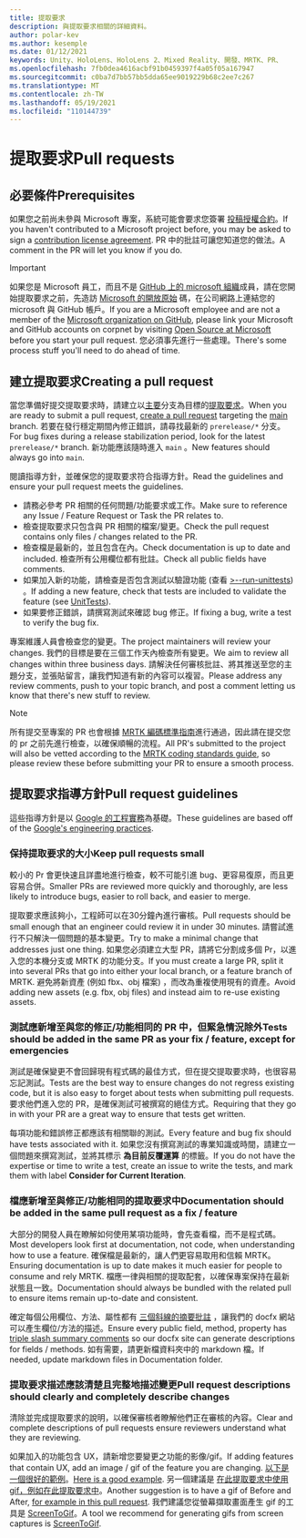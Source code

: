 ```yaml
---
title: 提取要求
description: 與提取要求相關的詳細資料。
author: polar-kev
ms.author: kesemple
ms.date: 01/12/2021
keywords: Unity、HoloLens、HoloLens 2、Mixed Reality、開發、MRTK、PR、
ms.openlocfilehash: 7fb0dea4616acbf91b0459397f4a05f05a167947
ms.sourcegitcommit: c0ba7d7bb57bb5dda65ee9019229b68c2ee7c267
ms.translationtype: MT
ms.contentlocale: zh-TW
ms.lasthandoff: 05/19/2021
ms.locfileid: "110144739"
---
```

# <a name="pull-requests"></a><span data-ttu-id="d6bee-104">提取要求</span><span class="sxs-lookup"><span data-stu-id="d6bee-104">Pull requests</span></span>

## <a name="prerequisites"></a><span data-ttu-id="d6bee-105">必要條件</span><span class="sxs-lookup"><span data-stu-id="d6bee-105">Prerequisites</span></span>

<span data-ttu-id="d6bee-106">如果您之前尚未參與 Microsoft 專案，系統可能會要求您簽署 [投稿授權合約](https://cla.microsoft.com/)。</span><span class="sxs-lookup"><span data-stu-id="d6bee-106">If you haven't contributed to a Microsoft project before, you may be asked to sign a [contribution license agreement](https://cla.microsoft.com/).</span></span>
<span data-ttu-id="d6bee-107">PR 中的批註可讓您知道您的做法。</span><span class="sxs-lookup"><span data-stu-id="d6bee-107">A comment in the PR will let you know if you do.</span></span>

> [!IMPORTANT]
> <span data-ttu-id="d6bee-108">如果您是 Microsoft 員工，而且不是 [GitHub 上的 microsoft 組織](https://github.com/Microsoft)成員，請在您開始提取要求之前，先造訪 [Microsoft 的開放原始](https://opensource.microsoft.com/) 碼，在公司網路上連結您的 microsoft 與 GitHub 帳戶。</span><span class="sxs-lookup"><span data-stu-id="d6bee-108">If you are a Microsoft employee and are not a member of the [Microsoft organization on GitHub](https://github.com/Microsoft), please link your Microsoft and GitHub accounts on corpnet by visiting [Open Source at Microsoft](https://opensource.microsoft.com/) before you start your pull request.</span></span> <span data-ttu-id="d6bee-109">您必須事先進行一些處理。</span><span class="sxs-lookup"><span data-stu-id="d6bee-109">There's some process stuff you'll need to do ahead of time.</span></span>

## <a name="creating-a-pull-request"></a><span data-ttu-id="d6bee-110">建立提取要求</span><span class="sxs-lookup"><span data-stu-id="d6bee-110">Creating a pull request</span></span>

<span data-ttu-id="d6bee-111">當您準備好提交提取要求時，請建立以[主要](https://github.com/microsoft/mixedrealitytoolkit-unity/tree/main)分支為目標的[提取要求](https://github.com/microsoft/MixedRealityToolkit-Unity/compare/main...main?expand=1)。</span><span class="sxs-lookup"><span data-stu-id="d6bee-111">When you are ready to submit a pull request, [create a pull request](https://github.com/microsoft/MixedRealityToolkit-Unity/compare/main...main?expand=1) targeting the [main](https://github.com/microsoft/mixedrealitytoolkit-unity/tree/main) branch.</span></span> <span data-ttu-id="d6bee-112">若要在發行穩定期間內修正錯誤，請尋找最新的 `prerelease/*` 分支。</span><span class="sxs-lookup"><span data-stu-id="d6bee-112">For bug fixes during a release stabilization period, look for the latest `prerelease/*` branch.</span></span> <span data-ttu-id="d6bee-113">新功能應該隨時進入 `main` 。</span><span class="sxs-lookup"><span data-stu-id="d6bee-113">New features should always go into `main`.</span></span>

<span data-ttu-id="d6bee-114">閱讀指導方針，並確保您的提取要求符合指導方針。</span><span class="sxs-lookup"><span data-stu-id="d6bee-114">Read the guidelines and ensure your pull request meets the guidelines.</span></span>

* <span data-ttu-id="d6bee-115">請務必參考 PR 相關的任何問題/功能要求或工作。</span><span class="sxs-lookup"><span data-stu-id="d6bee-115">Make sure to reference any Issue / Feature Request or Task the PR relates to.</span></span>
* <span data-ttu-id="d6bee-116">檢查提取要求只包含與 PR 相關的檔案/變更。</span><span class="sxs-lookup"><span data-stu-id="d6bee-116">Check the pull request contains only files / changes related to the PR.</span></span>
* <span data-ttu-id="d6bee-117">檢查檔是最新的，並且包含在內。</span><span class="sxs-lookup"><span data-stu-id="d6bee-117">Check documentation is up to date and included.</span></span> <span data-ttu-id="d6bee-118">檢查所有公用欄位都有批註。</span><span class="sxs-lookup"><span data-stu-id="d6bee-118">Check all public fields have comments.</span></span>
* <span data-ttu-id="d6bee-119">如果加入新的功能，請檢查是否包含測試以驗證功能 (查看 [>--run-unittests](../contributing/unit-tests.md)) 。</span><span class="sxs-lookup"><span data-stu-id="d6bee-119">If adding a new feature, check that tests are included to validate the feature (see [UnitTests](../contributing/unit-tests.md)).</span></span>
* <span data-ttu-id="d6bee-120">如果要修正錯誤，請撰寫測試來確認 bug 修正。</span><span class="sxs-lookup"><span data-stu-id="d6bee-120">If fixing a bug, write a test to verify the bug fix.</span></span>

<span data-ttu-id="d6bee-121">專案維護人員會檢查您的變更。</span><span class="sxs-lookup"><span data-stu-id="d6bee-121">The project maintainers will review your changes.</span></span> <span data-ttu-id="d6bee-122">我們的目標是要在三個工作天內檢查所有變更。</span><span class="sxs-lookup"><span data-stu-id="d6bee-122">We aim to review all changes within three business days.</span></span> <span data-ttu-id="d6bee-123">請解決任何審核批註、將其推送至您的主題分支，並張貼留言，讓我們知道有新的內容可以複習。</span><span class="sxs-lookup"><span data-stu-id="d6bee-123">Please address any review comments, push to your topic branch, and post a comment letting us know that there's new stuff to review.</span></span>

> [!NOTE]
> <span data-ttu-id="d6bee-124">所有提交至專案的 PR 也會根據 [MRTK 編碼標準指南](../contributing/coding-guidelines.md)進行通過，因此請在提交您的 pr 之前先進行檢查，以確保順暢的流程。</span><span class="sxs-lookup"><span data-stu-id="d6bee-124">All PR's submitted to the project will also be vetted according to the [MRTK coding standards guide](../contributing/coding-guidelines.md), so please review these before submitting your PR to ensure a smooth process.</span></span>

## <a name="pull-request-guidelines"></a><span data-ttu-id="d6bee-125">提取要求指導方針</span><span class="sxs-lookup"><span data-stu-id="d6bee-125">Pull request guidelines</span></span>

<span data-ttu-id="d6bee-126">這些指導方針是以 [Google 的工程實務](https://google.github.io/eng-practices/review/developer/small-cls.html)為基礎。</span><span class="sxs-lookup"><span data-stu-id="d6bee-126">These guidelines are based off of the [Google's engineering practices](https://google.github.io/eng-practices/review/developer/small-cls.html).</span></span>

### <a name="keep-pull-requests-small"></a><span data-ttu-id="d6bee-127">保持提取要求的大小</span><span class="sxs-lookup"><span data-stu-id="d6bee-127">Keep pull requests small</span></span>

<span data-ttu-id="d6bee-128">較小的 Pr 會更快速且詳盡地進行檢查，較不可能引進 bug、更容易復原，而且更容易合併。</span><span class="sxs-lookup"><span data-stu-id="d6bee-128">Smaller PRs are reviewed more quickly and thoroughly, are less likely to introduce bugs, easier to roll back, and easier to merge.</span></span>

<span data-ttu-id="d6bee-129">提取要求應該夠小，工程師可以在30分鐘內進行審核。</span><span class="sxs-lookup"><span data-stu-id="d6bee-129">Pull requests should be small enough that an engineer could review it in under 30 minutes.</span></span> <span data-ttu-id="d6bee-130">請嘗試進行不只解決一個問題的基本變更。</span><span class="sxs-lookup"><span data-stu-id="d6bee-130">Try to make a minimal change that addresses just one thing.</span></span> <span data-ttu-id="d6bee-131">如果您必須建立大型 PR，請將它分割成多個 Pr，以進入您的本機分支或 MRTK 的功能分支。</span><span class="sxs-lookup"><span data-stu-id="d6bee-131">If you must create a large PR, split it into several PRs that go into either your local branch, or a feature branch of MRTK.</span></span> <span data-ttu-id="d6bee-132">避免將新資產 (例如 fbx、obj 檔案) ，而改為重複使用現有的資產。</span><span class="sxs-lookup"><span data-stu-id="d6bee-132">Avoid adding new assets (e.g. fbx, obj files) and instead aim to re-use existing assets.</span></span>

### <a name="tests-should-be-added-in-the-same-pr-as-your-fix--feature-except-for-emergencies"></a><span data-ttu-id="d6bee-133">測試應新增至與您的修正/功能相同的 PR 中，但緊急情況除外</span><span class="sxs-lookup"><span data-stu-id="d6bee-133">Tests should be added in the same PR as your fix / feature, except for emergencies</span></span>

<span data-ttu-id="d6bee-134">測試是確保變更不會回歸現有程式碼的最佳方式，但在提交提取要求時，也很容易忘記測試。</span><span class="sxs-lookup"><span data-stu-id="d6bee-134">Tests are the best way to ensure changes do not regress existing code, but it is also easy to forget about tests when submitting pull requests.</span></span> <span data-ttu-id="d6bee-135">要求他們進入您的 PR，是確保測試可被撰寫的絕佳方式。</span><span class="sxs-lookup"><span data-stu-id="d6bee-135">Requiring that they go in with your PR are a great way to ensure that tests get written.</span></span>

<span data-ttu-id="d6bee-136">每項功能和錯誤修正都應該有相關聯的測試。</span><span class="sxs-lookup"><span data-stu-id="d6bee-136">Every feature and bug fix should have tests associated with it.</span></span> <span data-ttu-id="d6bee-137">如果您沒有撰寫測試的專業知識或時間，請建立一個問題來撰寫測試，並將其標示 **為目前反覆運算** 的標籤。</span><span class="sxs-lookup"><span data-stu-id="d6bee-137">If you do not have the expertise or time to write a test, create an issue to write the tests, and mark them with label **Consider for Current Iteration**.</span></span>

### <a name="documentation-should-be-added-in-the-same-pull-request-as-a-fix--feature"></a><span data-ttu-id="d6bee-138">檔應新增至與修正/功能相同的提取要求中</span><span class="sxs-lookup"><span data-stu-id="d6bee-138">Documentation should be added in the same pull request as a fix / feature</span></span>

<span data-ttu-id="d6bee-139">大部分的開發人員在瞭解如何使用某項功能時，會先查看檔，而不是程式碼。</span><span class="sxs-lookup"><span data-stu-id="d6bee-139">Most developers look first at documentation, not code, when understanding how to use a feature.</span></span> <span data-ttu-id="d6bee-140">確保檔是最新的，讓人們更容易取用和信賴 MRTK。</span><span class="sxs-lookup"><span data-stu-id="d6bee-140">Ensuring documentation is up to date makes it much easier for people to consume and rely MRTK.</span></span>  <span data-ttu-id="d6bee-141">檔應一律與相關的提取配套，以確保專案保持在最新狀態且一致。</span><span class="sxs-lookup"><span data-stu-id="d6bee-141">Documentation should always be bundled with the related pull to ensure items remain up-to-date and consistent.</span></span>

<span data-ttu-id="d6bee-142">確定每個公用欄位、方法、屬性都有 [三個斜線的摘要批註](https://dotnet.github.io/docfx/spec/triple_slash_comments_spec.html) ，讓我們的 docfx 網站可以產生欄位/方法的描述。</span><span class="sxs-lookup"><span data-stu-id="d6bee-142">Ensure every public field, method, property has [triple slash summary comments](https://dotnet.github.io/docfx/spec/triple_slash_comments_spec.html) so our docfx site can generate descriptions for fields / methods.</span></span> <span data-ttu-id="d6bee-143">如有需要，請更新檔資料夾中的 markdown 檔。</span><span class="sxs-lookup"><span data-stu-id="d6bee-143">If needed, update markdown files in Documentation folder.</span></span>

### <a name="pull-request-descriptions-should-clearly-and-completely-describe-changes"></a><span data-ttu-id="d6bee-144">提取要求描述應該清楚且完整地描述變更</span><span class="sxs-lookup"><span data-stu-id="d6bee-144">Pull request descriptions should clearly and completely describe changes</span></span>

<span data-ttu-id="d6bee-145">清除並完成提取要求的說明，以確保審核者瞭解他們正在審核的內容。</span><span class="sxs-lookup"><span data-stu-id="d6bee-145">Clear and complete descriptions of pull requests ensure reviewers understand what they are reviewing.</span></span>

<span data-ttu-id="d6bee-146">如果加入的功能包含 UX，請新增您要變更之功能的影像/gif。</span><span class="sxs-lookup"><span data-stu-id="d6bee-146">If adding features that contain UX, add an image / gif of the feature you are changing.</span></span> <span data-ttu-id="d6bee-147">[以下是一個很好的範例](https://github.com/microsoft/MixedRealityToolkit-Unity/pull/4532)。</span><span class="sxs-lookup"><span data-stu-id="d6bee-147">[Here is a good example](https://github.com/microsoft/MixedRealityToolkit-Unity/pull/4532).</span></span> <span data-ttu-id="d6bee-148">另一個建議是 [在此提取要求中使用 gif，例如在此提取要求中](https://github.com/microsoft/MixedRealityToolkit-Unity/pull/5896)。</span><span class="sxs-lookup"><span data-stu-id="d6bee-148">Another suggestion is to have a gif of Before and After, [for example in this pull request](https://github.com/microsoft/MixedRealityToolkit-Unity/pull/5896).</span></span> <span data-ttu-id="d6bee-149">我們建議您從螢幕擷取畫面產生 gif 的工具是 [ScreenToGif](https://www.screentogif.com/)。</span><span class="sxs-lookup"><span data-stu-id="d6bee-149">A tool we recommend for generating gifs from screen captures is [ScreenToGif](https://www.screentogif.com/).</span></span>
